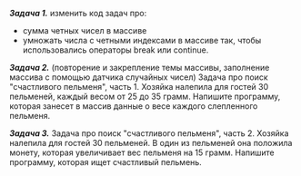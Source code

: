 ***Задача 1.***
изменить код задач про:
- сумма четных чисел в массиве
- умножать числа с четными индексами в массиве
так, чтобы использовались операторы break или continue.

***Задача 2.***
(повторение и закрепление темы массивы, заполнение массива с помощью датчика случайных чисел)
Задача про поиск "счастливого пельменя", часть 1.
Хозяйка налепила для гостей 30 пельменей, каждый весом от 25 до 35 грамм.
Напишите программу, которая занесет в массив данные о весе каждого слепленного пельменя.

***Задача 3.***
Задача про поиск "счастливого пельменя", часть 2.
Хозяйка налепила для гостей 30 пельменей. В один из пельменей она положила монету,
которая увеличивает вес пельменя на 15 грамм.
Напишите программу, которая ищет счастливый пельмень.




